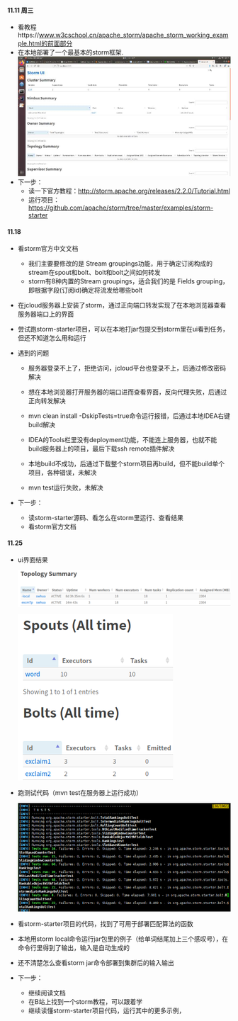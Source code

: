 

#### 11.11 周三

* 看教程https://www.w3cschool.cn/apache_storm/apache_storm_working_example.html的前面部分
* 在本地部署了一个最基本的storm框架.![1](.\pic\1.jpg)
* 下一步：
  * 读一下官方教程：http://storm.apache.org/releases/2.2.0/Tutorial.html
  * 运行项目：https://github.com/apache/storm/tree/master/examples/storm-starter

#### 11.18 

* 看storm官方中文文档
  * 我们主要要修改的是 Stream groupings功能，用于确定订阅构成的stream在spout和bolt、bolt和bolt之间如何转发
  * storm有8种内置的Stream groupings，适合我们的是 Fields grouping，即根据字段(订阅id)确定将流发给哪些bolt
* 在jcloud服务器上安装了storm，通过正向端口转发实现了在本地浏览器查看服务器端口上的界面
* 尝试跑storm-starter项目，可以在本地打jar包提交到storm里在ui看到任务，但还不知道怎么用和运行
* 遇到的问题

  * 服务器登录不上了，拒绝访问，jcloud平台也登录不上，后通过修改密码解决
  * 想在本地浏览器打开服务器的端口进而查看界面，反向代理失败，后通过正向转发解决
  
  * mvn clean install -DskipTests=true命令运行报错，后通过本地IDEA右键build解决
  * IDEA的Tools栏里没有deployment功能，不能连上服务器，也就不能build服务器上的项目，最后下载ssh remote插件解决
  * 本地build不成功，后通过下载整个storm项目再build，但不能build单个项目，各种错误，未解决
  * mvn test运行失败，未解决
* 下一步：
  * 读storm-starter源码、看怎么在storm里运行、查看结果
  * 看storm官方文档

#### 11.25

* ui界面结果

  ![3](./pic/3.png)

  ![4](./pic/4.png)

* 跑测试代码（mvn test在服务器上运行成功）

  ![image-20201120181345188](./pic/2.png)

* 看storm-starter项目的代码，找到了可用于部署匹配算法的函数

* 本地用storm local命令运行jar包里的例子（给单词结尾加上三个感叹号），在命令行里得到了输出，输入是自动生成的
* 还不清楚怎么查看storm jar命令部署到集群后的输入输出
* 下一步：
  * 继续阅读文档
  * 在B站上找到一个storm教程，可以跟着学
  * 继续读懂storm-starter项目代码，运行其中的更多示例，

